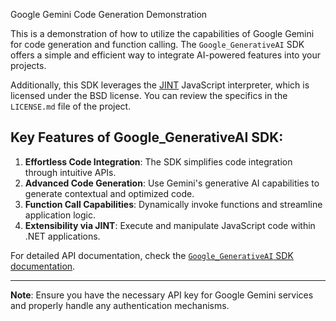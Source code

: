 Google Gemini Code Generation Demonstration

This is a demonstration of how to utilize the capabilities of Google Gemini for code generation and function calling.
The `Google_GenerativeAI` SDK offers a simple and efficient way to integrate AI-powered features into your projects.

Additionally, this SDK leverages the [JINT](https://github.com/sebastienros/jint) JavaScript interpreter, which is
licensed under the BSD license. You can review the specifics in the `LICENSE.md` file of the project.

## Key Features of Google_GenerativeAI SDK:

1. **Effortless Code Integration**: The SDK simplifies code integration through intuitive APIs.
2. **Advanced Code Generation**: Use Gemini's generative AI capabilities to generate contextual and optimized code.
3. **Function Call Capabilities**: Dynamically invoke functions and streamline application logic.
4. **Extensibility via JINT**: Execute and manipulate JavaScript code within .NET applications.



For detailed API documentation, check the [
`Google_GenerativeAI` SDK documentation](https://github.com/gunpal5/Google_GenerativeAI/wiki).

---
**Note**: Ensure you have the necessary API key for Google Gemini services and properly handle any authentication
mechanisms.